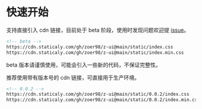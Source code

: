 # 快速开始

支持直接引入 cdn 链接，目前处于 beta 阶段，使用时发现问题欢迎提 [issue](https://github.com/zoer98/z-ui/issues)。

```html
<!-- beta -->
https://cdn.staticaly.com/gh/zoer98/z-ui@main/static/index.css
https://cdn.staticaly.com/gh/zoer98/z-ui@main/static/index.min.css
```

beta 版本请谨慎使用，可能会引入一些新的代码，不保证完整性。

推荐使用带有版本号的 cdn 链接，可直接用于生产环境。

```html
<!-- 0.0.2 -->
https://cdn.staticaly.com/gh/zoer98/z-ui@main/static/0.0.2/index.css
https://cdn.staticaly.com/gh/zoer98/z-ui@main/static/0.0.2/index.min.css
```